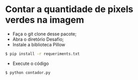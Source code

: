# Contar a quantidade de pixels verdes na imagem

- Faça o git clone desse pacote;
- Abra o diretório Desafio;
- Instale a biblioteca Pillow

``` bash
$ pip install -r requeriments.txt	
```
- Execute o código

``` bash
$ python contador.py	
```
